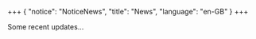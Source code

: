 +++
{
    "notice": "NoticeNews",
    "title": "News",
    "language": "en-GB"
}
+++

Some recent updates...